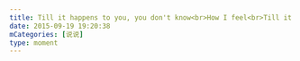 ```yaml
---
title: Till it happens to you, you don't know<br>How I feel<br>Till it happens to you, you won't know<br>It won't be real (how could you know?)<br>No It won't be real (how could you know?)
date: 2015-09-19 19:20:38
mCategories: [说说]
type: moment
---
```


<div id="pics-20150919192038"></div>

<script src="/lib/moment/pics.js"></script>
<script>
var data = [
    {"link": "2015-09-19_000000.jpeg", "type": "shuoshuo"},
    {"link": "2015-09-19_000001.jpeg", "type": "shuoshuo"},
    {"link": "2015-09-19_000002.webp", "type": "shuoshuo"}
];
picsRender(data, "pics-20150919192038");
</script>
